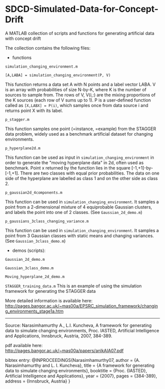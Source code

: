 # SDCD-Simulated-Data-for-Concept-Drift
A MATLAB collection of scripts and functions for generating artificial data with concept drift

The collection contains the following files:


* functions

`simulation_changing_environment.m`

`[A,LABA] = simulation_changing_environment(P, V)`

This function returns a data set A with N points and a label vector LABA. V is an array with probabilities of size N-by-K, where K is the number of sources to sample from. The rows of V, V(i,:) are the mixing proportions of the K sources (each row of V sums up to 1). P is a user-defined function called as `[X,LABX] = P(i)`, which samples once from data source i and returns point X with its label.


`p_stagger.m`

This function samples one point (=instance, =example) from the STAGGER data problem, widely used as a benchmark artificial dataset for changing environments.


`p_hyperplane2d.m`

This function can be used as input in `simulation_changing_environment` in order to generate the "moving hyperplane data" in 2d, often used as benchmark. Point x returned by the function lies in the square [-1,+1]-by-[-1,+1]. There are two classes with equal prior probabilities. The data on one side of the hyperplane are labelled as class 1 and on the other side as class 2.


`p_gaussian2d_4components.m`

This function can be used in `simulation_changing_environment`. It samples a point from a 2-dimensional mixture of 4 equiprobable Gaussian clusters, and labels the point into one of 2 classes. (See `Gaussian_2d_demo.m`)


`p_gaussians_3class_changing_variance.m`

This function can be used in `simulation_changing_environment`. It samples a point from 3 Gaussian classes with static means and changing variances. (See `Gaussian_3class_demo.m`)


* demos (scripts):

`Gaussian_2d_demo.m`

`Gaussian_3class_demo.m`

`Moving_hyperplane_2d_demo.m`

`STAGGER_training_data.m` This is an example of using the simulation framework for generating the STAGGER data



More detailed information is available here: http://pages.bangor.ac.uk/~mas00a/EPSRC_simulation_framework/changing_environments_stage1a.htm 

-------------- 

Source: Narasimhamurthy A., L.I. Kuncheva, A framework for generating data to simulate changing environments, Proc. IASTED, Artificial Intelligence and Applications, Innsbruck, Austria, 2007, 384-389.

pdf available here: http://pages.bangor.ac.uk/~mas00a/papers/anlkAIA07.pdf

bibtex entry:
@INPROCEEDINGS{Narasimhamurthy07,
author = {A. Narasimhamurthy and L. I. Kuncheva},
title = {A framework for generating data to simulate changing environments},
booktitle = {Proc. {IASTED}, Artificial Intelligence and Applications},
year = {2007},
pages = {384-389},
address = {Innsbruck, Austria}
}





